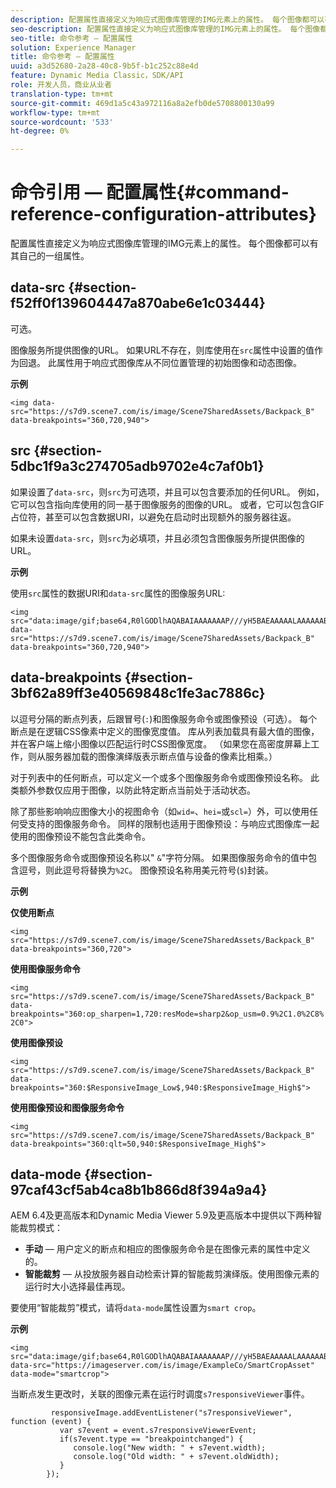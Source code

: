 ```yaml
---
description: 配置属性直接定义为响应式图像库管理的IMG元素上的属性。 每个图像都可以有其自己的一组属性。
seo-description: 配置属性直接定义为响应式图像库管理的IMG元素上的属性。 每个图像都可以有其自己的一组属性。
seo-title: 命令参考 — 配置属性
solution: Experience Manager
title: 命令参考 — 配置属性
uuid: a3d52680-2a28-40c8-9b5f-b1c252c88e4d
feature: Dynamic Media Classic，SDK/API
role: 开发人员，商业从业者
translation-type: tm+mt
source-git-commit: 469d1a5c43a972116a8a2efb0de5708800130a99
workflow-type: tm+mt
source-wordcount: '533'
ht-degree: 0%

---
```



# 命令引用 — 配置属性{#command-reference-configuration-attributes}

配置属性直接定义为响应式图像库管理的IMG元素上的属性。 每个图像都可以有其自己的一组属性。

## data-src {#section-f52ff0f139604447a870abe6e1c03444}

可选。

图像服务所提供图像的URL。 如果URL不存在，则库使用在`src`属性中设置的值作为回退。 此属性用于响应式图像库从不同位置管理的初始图像和动态图像。

**示例**

```
<img data-src="https://s7d9.scene7.com/is/image/Scene7SharedAssets/Backpack_B" data-breakpoints="360,720,940">
```

## src {#section-5dbc1f9a3c274705adb9702e4c7af0b1}

如果设置了`data-src`，则`src`为可选项，并且可以包含要添加的任何URL。 例如，它可以包含指向库使用的同一基于图像服务的图像的URL。 或者，它可以包含GIF占位符，甚至可以包含数据URI，以避免在启动时出现额外的服务器往返。

如果未设置`data-src`，则`src`为必填项，并且必须包含图像服务所提供图像的URL。

**示例**

使用`src`属性的数据URI和`data-src`属性的图像服务URL:

```
<img src="data:image/gif;base64,R0lGODlhAQABAIAAAAAAAP///yH5BAEAAAAALAAAAAABAAEAAAIBRAA7" data-src="https://s7d9.scene7.com/is/image/Scene7SharedAssets/Backpack_B" data-breakpoints="360,720,940">
```

## data-breakpoints {#section-3bf62a89ff3e40569848c1fe3ac7886c}

以逗号分隔的断点列表，后跟冒号(`:`)和图像服务命令或图像预设（可选）。 每个断点是在逻辑CSS像素中定义的图像宽度值。 库从列表加载具有最大值的图像，并在客户端上缩小图像以匹配运行时CSS图像宽度。 （如果您在高密度屏幕上工作，则从服务器加载的图像演绎版表示断点值与设备的像素比相乘。）

对于列表中的任何断点，可以定义一个或多个图像服务命令或图像预设名称。 此类额外参数仅应用于图像，以防此特定断点当前处于活动状态。

除了那些影响响应图像大小的视图命令（如`wid=`、`hei=`或`scl=`）外，可以使用任何受支持的图像服务命令。 同样的限制也适用于图像预设：与响应式图像库一起使用的图像预设不能包含此类命令。

多个图像服务命令或图像预设名称以&quot; `&`&quot;字符分隔。 如果图像服务命令的值中包含逗号，则此逗号将替换为`%2C`。 图像预设名称用美元符号(`$`)封装。

**示例**

**仅使用断点**

`<img src="https://s7d9.scene7.com/is/image/Scene7SharedAssets/Backpack_B" data-breakpoints="360,720">`

**使用图像服务命令**

`<img src="https://s7d9.scene7.com/is/image/Scene7SharedAssets/Backpack_B" data-breakpoints="360:op_sharpen=1,720:resMode=sharp2&op_usm=0.9%2C1.0%2C8%2C0">`

**使用图像预设**

`<img src="https://s7d9.scene7.com/is/image/Scene7SharedAssets/Backpack_B" data-breakpoints="360:$ResponsiveImage_Low$,940:$ResponsiveImage_High$">`

**使用图像预设和图像服务命令**

`<img src="https://s7d9.scene7.com/is/image/Scene7SharedAssets/Backpack_B" data-breakpoints="360:qlt=50,940:$ResponsiveImage_High$">`

## data-mode {#section-97caf43cf5ab4ca8b1b866d8f394a9a4}

AEM 6.4及更高版本和Dynamic Media Viewer 5.9及更高版本中提供以下两种智能裁剪模式：

* **手动**  — 用户定义的断点和相应的图像服务命令是在图像元素的属性中定义的。
* **智能裁剪**  — 从投放服务器自动检索计算的智能裁剪演绎版。使用图像元素的运行时大小选择最佳再现。

要使用“智能裁剪”模式，请将`data-mode`属性设置为`smart crop`。

**示例**

```
<img 
src="data:image/gif;base64,R0lGODlhAQABAIAAAAAAAP///yH5BAEAAAAALAAAAAABAAEAAAIBRAA7" 
data-src="https://imageserver.com/is/image/ExampleCo/SmartCropAsset" 
data-mode="smartcrop">
```

当断点发生更改时，关联的图像元素在运行时调度`s7responsiveViewer`事件。

```
         responsiveImage.addEventListener("s7responsiveViewer", function (event) { 
           var s7event = event.s7responsiveViewerEvent; 
           if(s7event.type == "breakpointchanged") { 
              console.log("New width: " + s7event.width); 
              console.log("Old width: " + s7event.oldWidth); 
           } 
        });
```

